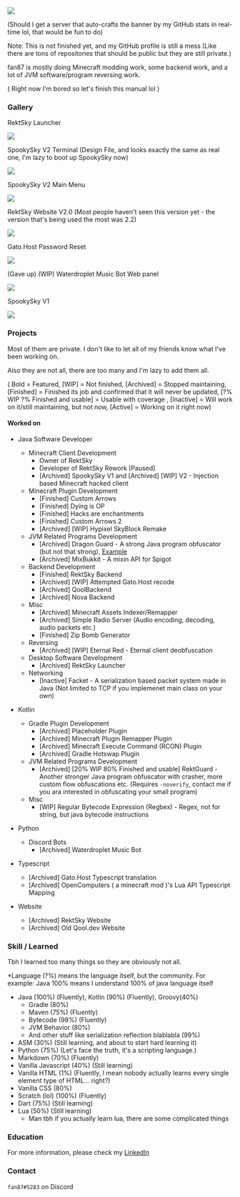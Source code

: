 ![](https://imgur.com/vsJCEFk.png)

(Should I get a server that auto-crafts the banner by my GitHub stats in real-time lol, that would be fun to do)

Note: This is not finished yet, and my GitHub profile is still a mess (Like there are tons of repositories that should be public but they are still private.)

fan87 is mostly doing Minecraft modding work, some backend work, and a lot of JVM software/program reversing work.

( Right now I'm bored so let's finish this manual lol )

### Gallery

RektSky Launcher

![](https://storage.gato.host/61068f9c11c02e002297ebf2/BIdTinujD.png)

SpookySky V2  Terminal  (Design File, and looks exactly the same as real one, I'm lazy to boot up SpookySky now)

![](https://storage.gato.host/61068f9c11c02e002297ebf2/PcZeUEz0K.png)

SpookySky V2  Main Menu

![](https://storage.gato.host/61068f9c11c02e002297ebf2/ICXUhDhbX.png)

RektSky Website V2.0  (Most people haven't seen this version yet - the version that's being used the most was 2.2)

![](https://storage.gato.host/61068f9c11c02e002297ebf2/gr7inRXDF.png)

Gato.Host Password Reset

![](https://storage.gato.host/61068f9c11c02e002297ebf2/fvJn-ELPz.png)

(Gave up) (WIP) Waterdroplet Music Bot Web panel

![](https://storage.gato.host/61068f9c11c02e002297ebf2/6ia6LP-Df.png)

SpookySky V1

![](https://i.imgur.com/pO5a2nL.png)

### Projects

Most of them are private. I don't like to let all of my friends know what I've been working on.

Also they are not all, there are too many and I'm lazy to add them all.


( Bold = Featured, [WIP] = Not finished, [Archived] = Stopped maintaining, [Finished] = Finished its job and confirmed that it will never be updated, [?% WIP ?% Finished and usable] =  Usable with coverage , [Inactive] = Will work on it/still maintaining, but not now, [Active] = Working on it right now)

#### Worked on

- Java Software Developer
  - Minecraft Client Development
    - Owner of RektSky
    - Developer of RektSky Rework [Paused]
    - [Archived] SpookySky V1 and [Archived] [WIP] V2  -  Injection based Minecraft hacked client
  - Minecraft Plugin Development
    - [Finished] Custom Arrows
    - [Finished] Dying is OP
    - [Finished] Hacks are enchantments
    - [Finished] Custom Arrows 2
    - [Archived] [WIP] Hypixel SkyBlock Remake
  - JVM Related Programs Development
    - [Archived] Dragon Guard - A strong Java program obfuscator (but not that strong), [Example](https://gist.github.com/fan87/79b6aff22cefe5da7453c167c8a2f69e)
    - [Archived] MixBukkit - A mixin API for Spigot
  - Backend Development
    - [Finished] RektSky Backend
    - [Archived] [WIP] Attempted Gato.Host recode
    - [Archived] QoolBackend
    - [Archived] Nova Backend
  - Misc
    - [Archived] Minecraft Assets Indexer/Remapper
    - [Archived] Simple Radio Server (Audio encoding, decoding, audio packets etc.)
    - [Finished] Zip Bomb Generator
  - Reversing
    - [Archived] [WIP] Eternal Red - Eternal client deobfuscation
  - Desktop Software Development
    - [Archived] RektSky Launcher
  - Networking
    - [Inactive] Facket - A serialization based packet system made in Java (Not limited to TCP if you implemenet main class on your own)
- Kotlin
  - Gradle Plugin Development
    - [Archived] Placeholder Plugin
    - [Archived] Minecraft Plugin Remapper Plugin
    - [Archived] Minecraft Execute Command (RCON) Plugin
    - [Archived] Gradle Hotswap Plugin
  - JVM Related Programs Development
    - [Archived] [20% WIP  80% Finished and usable] RektGuard - Another stronger Java program obfuscator with crasher, more custom flow obfuscations etc. (Requires `-noverify`, contact me if you ara interested in obfuscating your small program)
  - Misc
    - [WIP] Regular Bytecode Expression (Regbex) - Regex, not for string, but java bytecode instructions 
    
- Python
  - Discord Bots
    - [Archived] Waterdroplet Music Bot
- Typescript
  - [Archived] Gato.Host Typescript translation
  - [Archived] OpenComputers ( a minecraft mod )'s Lua API Typescript Mapping

- Website
  - [Archived] RektSky Website
  - [Archived] Old Qool.dev Website



### Skill / Learned

Tbh I learned too many things so they are obviously not all.

*Language (?%) means the language itself, but the community. For example: Java 100% means I understand 100% of java language itself

- Java (100%) (Fluently), Kotlin (90%) (Fluently), Groovy(40%)
  - Gradle (80%)
  - Maven (75%) (Fluently)
  - Bytecode (98%) (Fluently)
  - JVM Behavior (80%)
  - And other stuff like serialization reflection blablabla (99%)
- ASM (30%) (Still learning, and about to start hard learning it)
- Python (75%) (Let's face the truth, it's a scripting language.)
- Markdown (70%) (Fluently)
- Vanilla Javascript (40%) (Still learning)
- Vanilla HTML (1%) (Fluently, I mean nobody actually learns every single element type of HTML... right?)
- Vanilla CSS (80%)
- Scratch (lol) (100%)  (Fluently)
- Dart (75%) (Still learning)
- Lua (50%) (Still learning)
  - Man tbh if you actually learn lua, there are some complicated things

### Education

For more information, please check my [LinkedIn](https://gato.host/l/ryR3tlDx0/)

### Contact
`fan87#5283` on Discord

